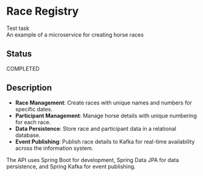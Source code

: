 # Race Registry

Test task <br>
An example of a microservice for creating horse races

## Status

COMPLETED

## Description

- **Race Management**: Create races with unique names and numbers for specific dates.
- **Participant Management**: Manage horse details with unique numbering for each race.
- **Data Persistence**: Store race and participant data in a relational database.
- **Event Publishing**: Publish race details to Kafka for real-time availability across the information system.

The API uses Spring Boot for development, Spring Data JPA for data persistence, and Spring Kafka for event publishing.
